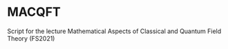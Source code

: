 # MACQFT
Script for the lecture Mathematical Aspects of Classical and Quantum Field Theory (FS2021)
